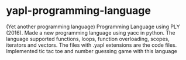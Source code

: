 # yapl-programming-language
(Yet another programming language)
Programming Language using PLY (2016). Made a new programming language using yacc in python.
The language supported functions, loops, function overloading, scopes, iterators and vectors.
The files with .yapl extensions are the code files. Implemented tic tac toe and number guessing game with this language

